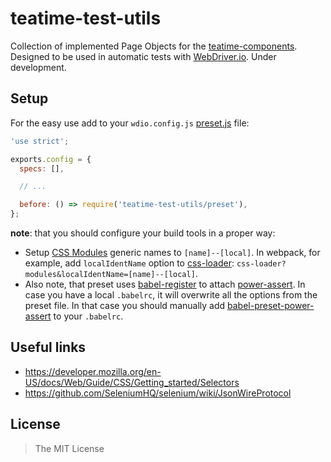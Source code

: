 teatime-test-utils
==================

Collection of implemented Page Objects for the [teatime-components](https://github.com/sullenor/teatime-components). Designed to be used in automatic tests with [WebDriver.io](http://webdriver.io/). Under development.


## Setup

For the easy use add to your `wdio.config.js` [preset.js](preset.js) file:

```javascript
'use strict';

exports.config = {
  specs: [],

  // ...

  before: () => require('teatime-test-utils/preset'),
};
```

**note**: that you should configure your build tools in a proper way:

- Setup [CSS Modules](https://github.com/css-modules/css-modules) generic names to `[name]--[local]`. In webpack, for example, add `localIdentName` option to [css-loader](https://github.com/webpack/css-loader#local-scope): `css-loader?modules&localIdentName=[name]--[local]`.
- Also note, that preset uses [babel-register](https://babeljs.io/docs/usage/require/) to attach [power-assert](https://github.com/power-assert-js/power-assert#using-babel-preset-power-assert-or-babel-plugin-espower). In case you have a local `.babelrc`, it will overwrite all the options from the preset file. In that case you should manually add [babel-preset-power-assert](https://github.com/power-assert-js/babel-preset-power-assert#via-babelrc-recommended) to your `.babelrc`.


## Useful links

- https://developer.mozilla.org/en-US/docs/Web/Guide/CSS/Getting_started/Selectors
- https://github.com/SeleniumHQ/selenium/wiki/JsonWireProtocol


## License

> The MIT License
